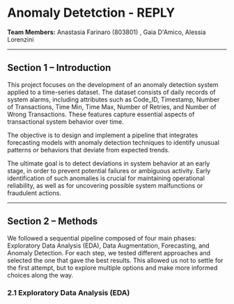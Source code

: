 # Anomaly Detetction - REPLY 
**Team Members:** Anastasia Farinaro (803801) , Gaia D'Amico, Alessia Lorenzini

---

## Section 1 – Introduction

This project focuses on the development of an anomaly detection system applied to a time-series dataset. The dataset consists of daily records of system alarms, including attributes such as Code_ID, Timestamp, Number of Transactions, Time Min, Time Max, Number of Retries, and Number of Wrong Transactions. These features capture essential aspects of transactional system behavior over time.

The objective is to design and implement a pipeline that integrates forecasting models with anomaly detection techniques to identify unusual patterns or behaviors that deviate from expected trends.

The ultimate goal is to detect deviations in system behavior at an early stage, in order to prevent potential failures or ambiguous activity. Early identification of such anomalies is crucial for maintaining operational reliability, as well as for uncovering possible system malfunctions or fraudulent actions.


---

## Section 2 – Methods

We followed a sequential pipeline composed of four main phases: Exploratory Data Analysis (EDA), Data Augmentation, Forecasting, and Anomaly Detection.
For each step, we tested different approaches and selected the one that gave the best results. This allowed us not to settle for the first attempt, but to explore multiple options and make more informed choices along the way.

### 2.1 Exploratory Data Analysis (EDA) ###




